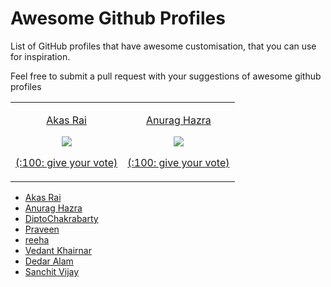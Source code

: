 # Awesome Github Profiles

List of GitHub profiles that have awesome customisation, that you can use for inspiration.

Feel free to submit a pull request with your suggestions of awesome github profiles

<table width="100%">
  <tr>
    <td align="center">
      <p><a href="https://github.com/akasrai">Akas Rai</a></p>
      <img src="https://user-images.githubusercontent.com/624760/88123456-d40df580-cbc2-11ea-9add-a7fc8675b243.png" />
      <p><a href="https://github.com/EddieJaoudeCommunity/awesome-github-profiles/issues/12">(:100: give your vote)</a></p>
    </td>
    <td align="center">
      <p><a href="https://github.com/anuraghazra">Anurag Hazra</a></p>
      <img src="https://user-images.githubusercontent.com/624760/88123729-6adab200-cbc3-11ea-8d73-a190de560b3a.png" />
      <p><a href="https://github.com/EddieJaoudeCommunity/awesome-github-profiles/issues/13">(:100: give your vote)</a></p>
    </td>
  </tr>
</table>

- [Akas Rai](https://github.com/akasrai)
- [Anurag Hazra](https://github.com/anuraghazra)
- [DiptoChakrabarty](https://github.com/diptochakrabarty)
- [Praveen](https://github.com/praveenscience)
- [reeha](https://github.com/syedareehaquasar)
- [Vedant Khairnar](https://github.com/VedantKhairnar)
- [Dedar Alam](https://github.com/devded)
- [Sanchit Vijay](https://github.com/sanchitvj/sanchitvj)  
